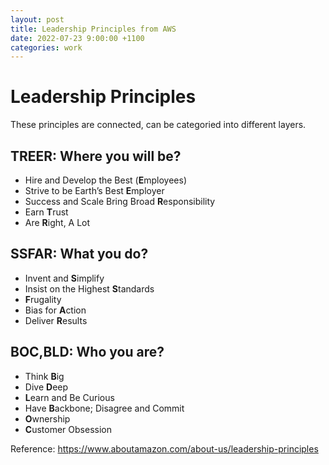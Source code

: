```yaml
---
layout: post
title: Leadership Principles from AWS
date: 2022-07-23 9:00:00 +1100
categories: work
---
```


# Leadership Principles

These principles are connected, can be categoried into different layers.

## TREER: Where you will be?

- Hire and Develop the Best (**E**mployees)
- Strive to be Earth’s Best **E**mployer
- Success and Scale Bring Broad **R**esponsibility
- Earn **T**rust
- Are **R**ight, A Lot

## SSFAR: What you do?

- Invent and **S**implify
- Insist on the Highest **S**tandards
- **F**rugality
- Bias for **A**ction
- Deliver **R**esults

## BOC,BLD: Who you are?

- Think **B**ig
- Dive **D**eep
- **L**earn and Be Curious
- Have **B**ackbone; Disagree and Commit
- **O**wnership
- **C**ustomer Obsession

Reference: https://www.aboutamazon.com/about-us/leadership-principles
